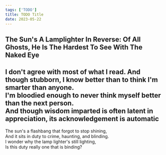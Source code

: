 ```yaml
---
tags: ['TODO']
title: TODO Title
date: 2023-05-22
---
```


The Sun's A Lamplighter In Reverse: Of All Ghosts, He Is The Hardest To See With The Naked Eye  
---

I don't agree with most of what I read. And though stubborn, I know better than to think I'm smarter than anyone.  
I'm bloodied enough to never think myself better than the next person.  
And though wisdom imparted is often latent in appreciation, its acknowledgement is automatic  
---

The sun's a flashbang that forgot to stop shining,  
And it sits in duty to crime, haunting, and blinding.  
I wonder why the lamp lighter's still lighting,  
Is this duty really one that is binding?  
